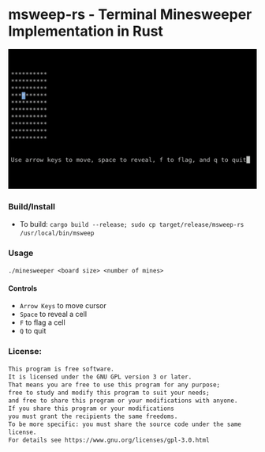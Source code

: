 # msweep-rs - Terminal Minesweeper Implementation in Rust

![img](msweep-rs.gif)

### Build/Install

- To build: `cargo build --release; sudo cp target/release/msweep-rs /usr/local/bin/msweep`

### Usage

`./minesweeper <board size> <number of mines>`

#### Controls

- `Arrow Keys` to move cursor
- `Space` to reveal a cell
- `F` to flag a cell
- `Q` to quit


### License:

```
This program is free software.
It is licensed under the GNU GPL version 3 or later.
That means you are free to use this program for any purpose;
free to study and modify this program to suit your needs;
and free to share this program or your modifications with anyone.
If you share this program or your modifications
you must grant the recipients the same freedoms.
To be more specific: you must share the source code under the same license.
For details see https://www.gnu.org/licenses/gpl-3.0.html
```
